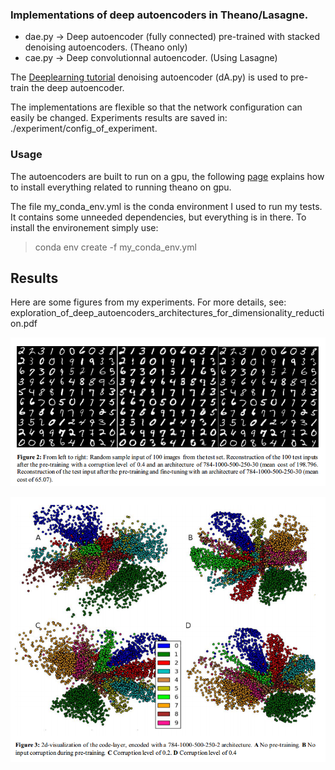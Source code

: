 
### Implementations of deep autoencoders in Theano/Lasagne.
  - dae.py -> Deep autoencoder (fully connected) pre-trained with stacked denoising autoencoders. (Theano only)
  - cae.py -> Deep convolutionnal autoencoder. (Using Lasagne)

The [Deeplearning tutorial](https://github.com/lisa-lab/DeepLearningTutorials) denoising autoencoder (dA.py) is used to pre-train the deep autoencoder.

The implementations are flexible so that the network configuration can easily be changed. Experiments results are saved in: ./experiment/config_of_experiment. 

### Usage
The autoencoders are built to run on a gpu, the following [page](http://deeplearning.net/software/theano/tutorial/using_gpu.html) explains how to install everything related to running theano on gpu.

The file my_conda_env.yml is the conda environment I used to run my tests. It contains some unneeded dependencies, but everything is in there. To install the environement simply use:
>conda env create -f my_conda_env.yml

## Results

Here are some figures from my experiments. For more details, see: exploration_of_deep_autoencoders_architectures_for_dimensionality_reduction.pdf

![Alt text](/reconstructions.png?raw=true "Reconstructions")

![Alt text](/2d-visualization.png?raw=true "2d Visualisations")